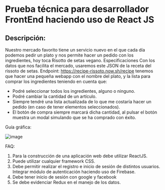 # Prueba técnica para desarrollador FrontEnd haciendo uso de React JS

## Descripción:

Nuestro mercado favorito tiene un servicio nuevo en el que cada día podemos pedir un plato
y nos permite hacer un pedido con los ingredientes, hoy toca Risotto de setas vegano.
Especificaciones
Con los datos que nos facilita el mercado, usaremos este JSON de la receta del rissoto de setas.
Endpoint: https://recipe-rissoto.now.sh/recipe
tenemos que hacer una pequeña webapp con el nombre del plato, y la lista para comprar los
ingredientes teniendo en cuenta que:

* Podré seleccionar todos los ingredientes, alguno o ninguno.
* Podré cambiar la cantidad de un artículo.
* Siempre tendré una lista actualizada de lo que me costaría hacer un pedido (en caso de
tener elementos seleccionados).
* El botón de compra siempre marcará dicha cantidad, al pulsar el botón muestra un
modal simulando que se ha comprado con éxito.

Guía gráfica:

![image](https://user-images.githubusercontent.com/89666937/147272199-6ae79e4f-4733-4d66-933d-986ad736d742.png)

FAQ:

1. Para la construcción de una aplicación web debe
utilizar ReactJS.
2. Puede utilizar cualquier framework CSS.
3. Debe permitir realizar el registro e inicio de sesión de distintos usuarios. Integrar
módulo de autenticación haciendo uso de Firebase.
4. Debe tener inicio de sesión con google y facebook
5. Se debe evidenciar Redux en el manejo de los datos.
